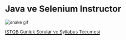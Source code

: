 <h1>Java ve Selenium Instructor</h1>

![snake gif](https://github.com/bulutluoz/Java-fall-2021/blob/output/github-contribution-grid-snake.gif)

<a href="https://github.com/bulutluoz/ISTQB-2022-gunluk-sorular" style="font-size: 32px"> <text style="font-size: 15px;"> ISTQB Gunluk Sorular ve Syllabus Tecumesi</text></a>
